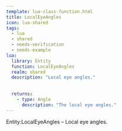 ```yaml
---
template: lua-class-function.html
title: LocalEyeAngles
icon: lua-shared
tags:
  - lua
  - shared
  - needs-verification
  - needs-example
lua:
  library: Entity
  function: LocalEyeAngles
  realm: shared
  description: "Local eye angles."
  
  
  returns:
    - type: Angle
      description: "The local eye angles."
---
```


<div class="lua__search__keywords">
Entity:LocalEyeAngles &#x2013; Local eye angles.
</div>
